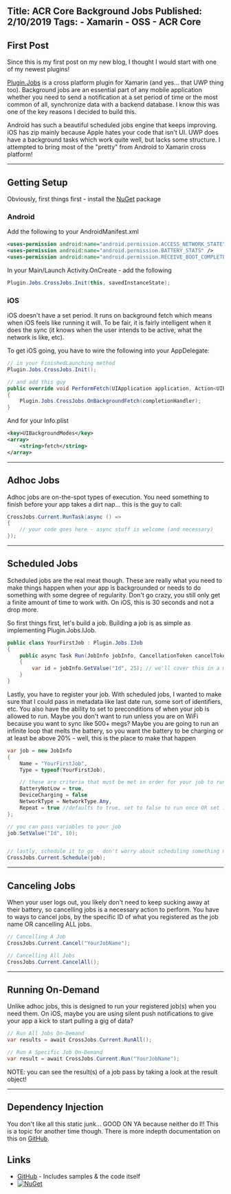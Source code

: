 Title: ACR Core Background Jobs
Published: 2/10/2019
Tags:
    - Xamarin
    - OSS
    - ACR Core
---

## First Post
Since this is my first post on my new blog, I thought I would start with one of my newest plugins!

[Plugin.Jobs](https://github.com/aritchie/jobs) is a cross platform plugin for Xamarin (and yes... that UWP thing too).  Background jobs are an essential part of any mobile application whether you need to send a notification at a set period of time or the most common of all, synchronize data with a backend database.  I know this was one of the key reasons I decided to build this.

Android has such a beautiful scheduled jobs engine that keeps improving.  iOS has zip mainly because Apple hates your code that isn't UI.  UWP does have a background tasks which work quite well, but lacks some structure.  I attempted to bring most of the "pretty" from Android to Xamarin cross platform! 

---
## Getting Setup

Obviously, first things first - install the [NuGet](https://www.nuget.org/packages/Plugin.Jobs/) package 

### Android
Add the following to your AndroidManifest.xml

```xml
<uses-permission android:name="android.permission.ACCESS_NETWORK_STATE" />
<uses-permission android:name="android.permission.BATTERY_STATS" />	
<uses-permission android:name="android.permission.RECEIVE_BOOT_COMPLETED" />
```

In your Main/Launch Activity.OnCreate - add the following
```csharp
Plugin.Jobs.CrossJobs.Init(this, savedInstanceState);
```

### iOS
iOS doesn't have a set period.  It runs on background fetch which means when iOS feels like running it will.  To be fair, it is fairly intelligent when it does the sync (it knows when the user intends to be active, what the network is like, etc).  

To get iOS going, you have to wire the following into your AppDelegate:

```csharp
// in your FinishedLaunching method
Plugin.Jobs.CrossJobs.Init();

// and add this guy
public override void PerformFetch(UIApplication application, Action<UIBackgroundFetchResult> completionHandler)
{
    Plugin.Jobs.CrossJobs.OnBackgroundFetch(completionHandler);
}
```

And for your Info.plist
```xml
<key>UIBackgroundModes</key>
<array>
	<string>fetch</string>
</array>
```

---
## Adhoc Jobs
Adhoc jobs are on-the-spot types of execution.  You need something to finish before your app takes a dirt nap... this is the guy to call:

```csharp
CrossJobs.Current.RunTask(async () => 
{
    // your code goes here - async stuff is welcome (and necessary)
});
```

---
## Scheduled Jobs
Scheduled jobs are the real meat though.  These are really what you need to make things happen when your app is backgrounded or needs to do something with some degree of regularity.  Don't go crazy, you still only get a finite amount of time to work with.  On iOS, this is 30 seconds and not a drop more.


So first things first, let's build a job.  Building a job is as simple as implementing Plugin.Jobs.IJob.
```csharp
public class YourFirstJob : Plugin.Jobs.IJob
{
    public async Task Run(JobInfo jobInfo, CancellationToken cancelToken)
    {
        var id = jobInfo.GetValue("Id", 25); // we'll cover this in a minute
    }
}

```


Lastly, you have to register your job.  With scheduled jobs, I wanted to make sure that I could pass in metadata like last date run, some sort of identifiers, etc.  You also have the ability to set to preconditions of when your job is allowed to run.  Maybe you don't want to run unless you are on WiFi because you want to sync like 500+ megs?  Maybe you are going to run an infinite loop that melts the battery, so you want the battery to be charging or at least be above 20% - well, this is the place to make that happen

```csharp
var job = new JobInfo
{
    Name = "YourFirstJob",
    Type = typeof(YourFirstJob),

    // these are criteria that must be met in order for your job to run
    BatteryNotLow = true,
    DeviceCharging = false
    NetworkType = NetworkType.Any,
    Repeat = true //defaults to true, set to false to run once OR set it inside a job to cancel further execution
};

// you can pass variables to your job
job.SetValue("Id", 10);


// lastly, schedule it to go - don't worry about scheduling something more than once, we just update if your job name matches an existing one
CrossJobs.Current.Schedule(job);
```

---
## Canceling Jobs
When your user logs out, you likely don't need to keep sucking away at their battery, so cancelling jobs is a necessary action to perform.  You have to ways to cancel jobs, by the specific ID of what you registered as the job name OR cancelling ALL jobs.  

```csharp
// Cancelling A Job
CrossJobs.Current.Cancel("YourJobName");

// Cancelling All Jobs
CrossJobs.Current.CancelAll();
```

---
## Running On-Demand
Unlike adhoc jobs, this is designed to run your registered job(s) when you need them.  On iOS, maybe you are using silent push notifications to give your app a kick to start pulling a gig of data?

```csharp
// Run All Jobs On-Demand
var results = await CrossJobs.Current.RunAll();

// Run A Specific Job On-Demand
var result = await CrossJobs.Current.Run("YourJobName");
```
NOTE: you can see the result(s) of a job pass by taking a look at the result object!

---
## Dependency Injection
You don't like all this static junk... GOOD ON YA because neither do I!!  This is a topic for another time though.  There is more indepth documentation on this on [GitHub](https://github.com/aritchie/jobs).

## Links
* [GitHub](https://github.com/aritchie/jobs) - Includes samples & the code itself
* [![NuGet](https://img.shields.io/nuget/v/Plugin.Jobs.svg?maxAge=2592000)](https://www.nuget.org/packages/Plugin.Jobs/)